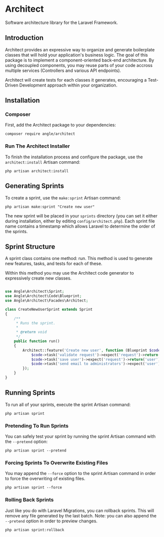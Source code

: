 # Architect
Software architecture library for the Laravel Framework.

## Introduction

Architect provides an expressive way to organize and generate boilerplate classes that will hold your application's business logic. The goal of this package is to implement a component-oriented back-end architecture. By using decoupled components, you may reuse parts of your code accross multiple services (Controllers and various API endpoints).

Architect will create tests for each classes it generates, encouraging a Test-Driven Development approach within your organization.

## Installation

### Composer

First, add the Architect package to your dependencies:

```shell
composer require angle/architect
```

### Run The Architect Installer

To finish the installation process and configure the package, use the ```architect:install``` Artisan command:

```shell
php artisan architect:install
```

## Generating Sprints

To create a sprint, use the ```make:sprint``` Artisan command:

```shell
php artisan make:sprint "Create new user"
```

The new sprint will be placed in your ```sprints``` directory (you can set it either during installation, either by editing ```config/architect.php```). Each sprint file name contains a timestamp which allows Laravel to determine the order of the sprints.

## Sprint Structure

A sprint class contains one method: run. This method is used to generate new features, tasks, and tests for each of these.

Within this method you may use the Architect code generator to expressively create new classes.

```php <?php

use Angle\Architect\Sprint;
use Angle\Architect\Code\Blueprint;
use Angle\Architect\Facades\Architect;

class CreateNewUserSprint extends Sprint
{
    /**
     * Runs the sprint.
     *
     * @return void
     */
    public function run()
    {
        Architect::feature('Create new user', function (Blueprint $code) {
            $code->task('validate request')->expect('request')->return('is valid');
            $code->task('save user')->expect('request')->return('user');
            $code->task('send email to administrators')->expect('user');
        });
    }
}

```

## Running Sprints

To run all of your sprints, execute the sprint Artisan command:

```shell
php artisan sprint
```

### Pretending To Run Sprints

You can safely test your sprint by running the sprint Artisan command with the ```--pretend``` option:

```shell
php artisan sprint --pretend
```

### Forcing Sprints To Overwrite Existing Files

You may append the ```--force``` option to the sprint Artisan command in order to force the overwriting of existing files.

```shell
php artisan sprint --force
```

### Rolling Back Sprints

Just like you do with Laravel Migrations, you can rollback sprints. This will remove any file generated by the last batch. Note: you can also append the ```--pretend``` option in order to preview changes.

```shell
php artisan sprint:rollback
```
